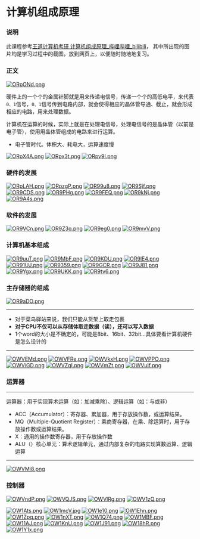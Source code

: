 # 计算机组成原理

<!-- [TOC] -->
### 说明

此课程参考[王道计算机考研 计算机组成原理_哔哩哔哩_bilibili](https://www.bilibili.com/video/BV1BE411D7ii?p=2)， 其中所出现的图片均是学习过程中的截图，放到网页上，以便随时随地地复习。

### 正文

[![ORpONd.png](https://s1.ax1x.com/2022/05/15/ORpONd.png)](https://imgtu.com/i/ORpONd)

硬件上的一个个的金属针脚就是用来传递电信号，传递一个个的高低电平，来代表`0、1`信号，`0、1`信号传到电路内部，就会使得相应的晶体管导通、截止，就会形成相应的电路，用来处理数据。

计算机在运算的时候，实际上就是在处理电信号，处理电信号的是晶体管（以前是电子管），使用用晶体管组成的电路来进行运算。

- 电子管时代。体积大、耗电大，运算速度慢



[![ORpX4A.png](https://s1.ax1x.com/2022/05/15/ORpX4A.png)](https://imgtu.com/i/ORpX4A)
[![ORpx3t.png](https://s1.ax1x.com/2022/05/15/ORpx3t.png)](https://imgtu.com/i/ORpx3t)
[![ORpv9I.png](https://s1.ax1x.com/2022/05/15/ORpv9I.png)](https://imgtu.com/i/ORpv9I)
### 硬件的发展
[![ORpLAH.png](https://s1.ax1x.com/2022/05/15/ORpLAH.png)](https://imgtu.com/i/ORpLAH)
[![ORpzgP.png](https://s1.ax1x.com/2022/05/15/ORpzgP.png)](https://imgtu.com/i/ORpzgP)
[![OR99u8.png](https://s1.ax1x.com/2022/05/15/OR99u8.png)](https://imgtu.com/i/OR99u8)
[![OR9Sjf.png](https://s1.ax1x.com/2022/05/15/OR9Sjf.png)](https://imgtu.com/i/OR9Sjf)
[![OR9CDS.png](https://s1.ax1x.com/2022/05/15/OR9CDS.png)](https://imgtu.com/i/OR9CDS)
[![OR9PHg.png](https://s1.ax1x.com/2022/05/15/OR9PHg.png)](https://imgtu.com/i/OR9PHg)
[![OR9FEQ.png](https://s1.ax1x.com/2022/05/15/OR9FEQ.png)](https://imgtu.com/i/OR9FEQ)
[![OR9kNj.png](https://s1.ax1x.com/2022/05/15/OR9kNj.png)](https://imgtu.com/i/OR9kNj)
[![OR9A4s.png](https://s1.ax1x.com/2022/05/15/OR9A4s.png)](https://imgtu.com/i/OR9A4s)
### 软件的发展
[![OR9VCn.png](https://s1.ax1x.com/2022/05/15/OR9VCn.png)](https://imgtu.com/i/OR9VCn)
[![OR9Z3q.png](https://s1.ax1x.com/2022/05/15/OR9Z3q.png)](https://imgtu.com/i/OR9Z3q)
[![OR9eg0.png](https://s1.ax1x.com/2022/05/15/OR9eg0.png)](https://imgtu.com/i/OR9eg0)
[![OR9mvV.png](https://s1.ax1x.com/2022/05/15/OR9mvV.png)](https://imgtu.com/i/OR9mvV)
### 计算机基本组成

[![OR9uuT.png](https://s1.ax1x.com/2022/05/15/OR9uuT.png)](https://imgtu.com/i/OR9uuT)
[![OR9MbF.png](https://s1.ax1x.com/2022/05/15/OR9MbF.png)](https://imgtu.com/i/OR9MbF)
[![OR9KDU.png](https://s1.ax1x.com/2022/05/15/OR9KDU.png)](https://imgtu.com/i/OR9KDU)
[![OR9lE4.png](https://s1.ax1x.com/2022/05/15/OR9lE4.png)](https://imgtu.com/i/OR9lE4)
[![OR91UJ.png](https://s1.ax1x.com/2022/05/15/OR91UJ.png)](https://imgtu.com/i/OR91UJ)
[![OR9359.png](https://s1.ax1x.com/2022/05/15/OR9359.png)](https://imgtu.com/i/OR9359)
[![OR9GCR.png](https://s1.ax1x.com/2022/05/15/OR9GCR.png)](https://imgtu.com/i/OR9GCR)
[![OR9J81.png](https://s1.ax1x.com/2022/05/15/OR9J81.png)](https://imgtu.com/i/OR9J81)
[![OR9Ygx.png](https://s1.ax1x.com/2022/05/15/OR9Ygx.png)](https://imgtu.com/i/OR9Ygx)
[![OR9UKK.png](https://s1.ax1x.com/2022/05/15/OR9UKK.png)](https://imgtu.com/i/OR9UKK)
[![OR9tv6.png](https://s1.ax1x.com/2022/05/15/OR9tv6.png)](https://imgtu.com/i/OR9tv6)
### 主存储器的组成
[![OR9aDO.png](https://s1.ax1x.com/2022/05/15/OR9aDO.png)](https://imgtu.com/i/OR9aDO)

---
- 对于菜鸟驿站来说，我们只能从货架上取走包裹
- **对于CPU不仅可以从存储体取走数据（读），还可以写入数据**
- 1个word的大小是不确定的，可能是8bit、16bit、32bit...具体要看计算机硬件是怎么设计的
---

[![OWVEMd.png](https://s1.ax1x.com/2022/05/16/OWVEMd.png)](https://imgtu.com/i/OWVEMd)
[![OWVFRe.png](https://s1.ax1x.com/2022/05/16/OWVFRe.png)](https://imgtu.com/i/OWVFRe)
[![OWVkxH.png](https://s1.ax1x.com/2022/05/16/OWVkxH.png)](https://imgtu.com/i/OWVkxH)
[![OWVPPO.png](https://s1.ax1x.com/2022/05/16/OWVPPO.png)](https://imgtu.com/i/OWVPPO)
[![OWViGD.png](https://s1.ax1x.com/2022/05/16/OWViGD.png)](https://imgtu.com/i/OWViGD)
[![OWVZqI.png](https://s1.ax1x.com/2022/05/16/OWVZqI.png)](https://imgtu.com/i/OWVZqI)
[![OWVmZt.png](https://s1.ax1x.com/2022/05/16/OWVmZt.png)](https://imgtu.com/i/OWVmZt)
[![OWVuIf.png](https://s1.ax1x.com/2022/05/16/OWVuIf.png)](https://imgtu.com/i/OWVuIf)

### 运算器

---
运算器：用于实现算术运算（如：加减乘除）、逻辑运算（如：与或非）

- ACC（Accumulator）：寄存器、累加器，用于存放操作数，或运算结果。
- MQ（Multiple-Quotient Register）：乘商寄存器，在乘、除运算时，用于存放操作数或运算结果。
- X：通用的操作数寄存器，用于存放操作数
- ALU（）核心单元：算术逻辑单元，通过内部复杂的电路实现算数运算、逻辑运算
---

[![OWVMi8.png](https://s1.ax1x.com/2022/05/16/OWVMi8.png)](https://imgtu.com/i/OWVMi8)

### 控制器
[![OWVndP.png](https://s1.ax1x.com/2022/05/16/OWVndP.png)](https://imgtu.com/i/OWVndP)
[![OWVQJS.png](https://s1.ax1x.com/2022/05/16/OWVQJS.png)](https://imgtu.com/i/OWVQJS)
[![OWVlRg.png](https://s1.ax1x.com/2022/05/16/OWVlRg.png)](https://imgtu.com/i/OWVlRg)
[![OWV1zQ.png](https://s1.ax1x.com/2022/05/16/OWV1zQ.png)](https://imgtu.com/i/OWV1zQ)


[![OW1Ats.png](https://s1.ax1x.com/2022/05/16/OW1Ats.png)](https://imgtu.com/i/OW1Ats)
[![OW1mcV.jpg](https://s1.ax1x.com/2022/05/16/OW1mcV.jpg)](https://imgtu.com/i/OW1mcV)
[![OW1e10.png](https://s1.ax1x.com/2022/05/16/OW1e10.png)](https://imgtu.com/i/OW1e10)
[![OW1Ehn.png](https://s1.ax1x.com/2022/05/16/OW1Ehn.png)](https://imgtu.com/i/OW1Ehn)
[![OW1Zpq.png](https://s1.ax1x.com/2022/05/16/OW1Zpq.png)](https://imgtu.com/i/OW1Zpq)
[![OW1nXT.png](https://s1.ax1x.com/2022/05/16/OW1nXT.png)](https://imgtu.com/i/OW1nXT)
[![OW1Q74.png](https://s1.ax1x.com/2022/05/16/OW1Q74.png)](https://imgtu.com/i/OW1Q74)
[![OW1MBF.png](https://s1.ax1x.com/2022/05/16/OW1MBF.png)](https://imgtu.com/i/OW1MBF)
[![OW11AJ.png](https://s1.ax1x.com/2022/05/16/OW11AJ.png)](https://imgtu.com/i/OW11AJ)
[![OW1KnU.png](https://s1.ax1x.com/2022/05/16/OW1KnU.png)](https://imgtu.com/i/OW1KnU)
[![OW1J91.png](https://s1.ax1x.com/2022/05/16/OW1J91.png)](https://imgtu.com/i/OW1J91)
[![OW18hR.png](https://s1.ax1x.com/2022/05/16/OW18hR.png)](https://imgtu.com/i/OW18hR)
[![OW1Y1x.png](https://s1.ax1x.com/2022/05/16/OW1Y1x.png)](https://imgtu.com/i/OW1Y1x)










